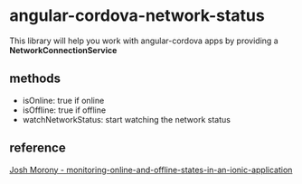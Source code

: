 # angular-cordova-network-status

This library will help you work with angular-cordova apps by providing a
**NetworkConnectionService**

## methods
* isOnline: true if online
* isOffline: true if offline
* watchNetworkStatus: start watching the network status


## reference

[Josh Morony - monitoring-online-and-offline-states-in-an-ionic-application](http://www.joshmorony.com/monitoring-online-and-offline-states-in-an-ionic-application/)
